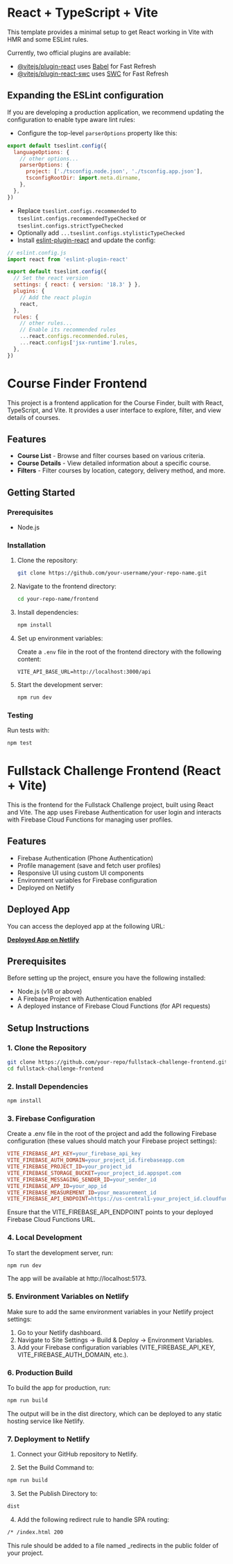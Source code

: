 # React + TypeScript + Vite

This template provides a minimal setup to get React working in Vite with HMR and some ESLint rules.

Currently, two official plugins are available:

- [@vitejs/plugin-react](https://github.com/vitejs/vite-plugin-react/blob/main/packages/plugin-react/README.md) uses [Babel](https://babeljs.io/) for Fast Refresh
- [@vitejs/plugin-react-swc](https://github.com/vitejs/vite-plugin-react-swc) uses [SWC](https://swc.rs/) for Fast Refresh

## Expanding the ESLint configuration

If you are developing a production application, we recommend updating the configuration to enable type aware lint rules:

- Configure the top-level `parserOptions` property like this:

```js
export default tseslint.config({
  languageOptions: {
    // other options...
    parserOptions: {
      project: ['./tsconfig.node.json', './tsconfig.app.json'],
      tsconfigRootDir: import.meta.dirname,
    },
  },
})
```

- Replace `tseslint.configs.recommended` to `tseslint.configs.recommendedTypeChecked` or `tseslint.configs.strictTypeChecked`
- Optionally add `...tseslint.configs.stylisticTypeChecked`
- Install [eslint-plugin-react](https://github.com/jsx-eslint/eslint-plugin-react) and update the config:

```js
// eslint.config.js
import react from 'eslint-plugin-react'

export default tseslint.config({
  // Set the react version
  settings: { react: { version: '18.3' } },
  plugins: {
    // Add the react plugin
    react,
  },
  rules: {
    // other rules...
    // Enable its recommended rules
    ...react.configs.recommended.rules,
    ...react.configs['jsx-runtime'].rules,
  },
})
```

# Course Finder Frontend

This project is a frontend application for the Course Finder, built with React, TypeScript, and Vite. It provides a user interface to explore, filter, and view details of courses.

## Features

- **Course List** - Browse and filter courses based on various criteria.
- **Course Details** - View detailed information about a specific course.
- **Filters** - Filter courses by location, category, delivery method, and more.

## Getting Started

### Prerequisites

- Node.js

### Installation

1. Clone the repository:

   ```bash
   git clone https://github.com/your-username/your-repo-name.git
   ```

2. Navigate to the frontend directory:

   ```bash
   cd your-repo-name/frontend
   ```

3. Install dependencies:

   ```bash
   npm install
   ```

4. Set up environment variables:

   Create a `.env` file in the root of the frontend directory with the following content:

   ```env
   VITE_API_BASE_URL=http://localhost:3000/api
   ```

5. Start the development server:

   ```bash
   npm run dev
   ```

### Testing

Run tests with:

```bash
npm test
```

# Fullstack Challenge Frontend (React + Vite)

This is the frontend for the Fullstack Challenge project, built using React and Vite. The app uses Firebase Authentication for user login and interacts with Firebase Cloud Functions for managing user profiles.

## Features

- Firebase Authentication (Phone Authentication)
- Profile management (save and fetch user profiles)
- Responsive UI using custom UI components
- Environment variables for Firebase configuration
- Deployed on Netlify

## Deployed App

You can access the deployed app at the following URL:

**[Deployed App on Netlify](https://main--charming-frangollo-fa6fb4.netlify.app/)**

## Prerequisites

Before setting up the project, ensure you have the following installed:

- Node.js (v18 or above)
- A Firebase Project with Authentication enabled
- A deployed instance of Firebase Cloud Functions (for API requests)

## Setup Instructions

### 1. Clone the Repository

```bash
git clone https://github.com/your-repo/fullstack-challenge-frontend.git
cd fullstack-challenge-frontend
```

### 2. Install Dependencies

```bash
npm install
```

### 3. Firebase Configuration

Create a .env file in the root of the project and add the following Firebase configuration (these values should match your Firebase project settings):

```makefile
VITE_FIREBASE_API_KEY=your_firebase_api_key
VITE_FIREBASE_AUTH_DOMAIN=your_project_id.firebaseapp.com
VITE_FIREBASE_PROJECT_ID=your_project_id
VITE_FIREBASE_STORAGE_BUCKET=your_project_id.appspot.com
VITE_FIREBASE_MESSAGING_SENDER_ID=your_sender_id
VITE_FIREBASE_APP_ID=your_app_id
VITE_FIREBASE_MEASUREMENT_ID=your_measurement_id
VITE_FIREBASE_API_ENDPOINT=https://us-central1-your_project_id.cloudfunctions.net/app
```

Ensure that the VITE_FIREBASE_API_ENDPOINT points to your deployed Firebase Cloud Functions URL.

### 4. Local Development

To start the development server, run:

```bash
npm run dev
```

The app will be available at http://localhost:5173.

### 5. Environment Variables on Netlify

Make sure to add the same environment variables in your Netlify project settings:

1. Go to your Netlify dashboard.
2. Navigate to Site Settings -> Build & Deploy -> Environment Variables.
3. Add your Firebase configuration variables (VITE_FIREBASE_API_KEY, VITE_FIREBASE_AUTH_DOMAIN, etc.).

### 6. Production Build

To build the app for production, run:

```bash
npm run build
```

The output will be in the dist directory, which can be deployed to any static hosting service like Netlify.

### 7. Deployment to Netlify

1. Connect your GitHub repository to Netlify.

2. Set the Build Command to:

```bash
npm run build
```

3. Set the Publish Directory to:

```bash
dist
```

4. Add the following redirect rule to handle SPA routing:

```bash
/* /index.html 200
```

This rule should be added to a file named \_redirects in the public folder of your project.

